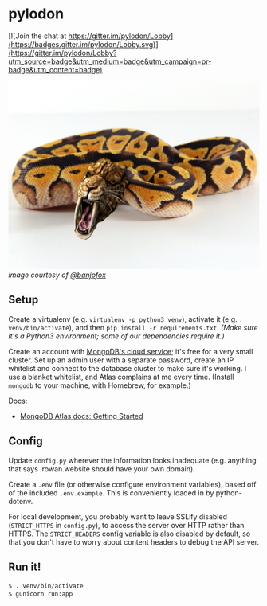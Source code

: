 # pylodon

[![Join the chat at https://gitter.im/pylodon/Lobby](https://badges.gitter.im/pylodon/Lobby.svg)](https://gitter.im/pylodon/Lobby?utm_source=badge&utm_medium=badge&utm_campaign=pr-badge&utm_content=badge)

![pylodon](docs/pylodon.png)
*image courtesy of [@banjofox](https://dev.glitch.social/@banjofox)*

## Setup

Create a virtualenv (e.g. `virtualenv -p python3 venv`), activate it (e.g. `. venv/bin/activate`), and then `pip install -r requirements.txt`. *(Make sure it's a Python3 environment; some of our dependencies require it.)*

Create an account with [MongoDB's cloud service](https://www.mongodb.com/cloud/atlas); it's free for a very small cluster. Set up an admin user with a separate password, create an IP whitelist and connect to the database cluster to make sure it's working. I use a blanket whitelist, and Atlas complains at me every time. (Install `mongodb` to your machine, with Homebrew, for example.)

Docs:
* [MongoDB Atlas docs: Getting Started](https://docs.atlas.mongodb.com/getting-started/)

## Config

Update `config.py` wherever the information looks inadequate (e.g. anything that says .rowan.website should have your own domain).

Create a `.env` file (or otherwise configure environment variables), based off of the included `.env.example`. This is conveniently loaded in by python-dotenv.

For local development, you probably want to leave SSLify disabled (`STRICT_HTTPS` in `config.py`), to access the server over HTTP rather than HTTPS. The `STRICT_HEADERS` config variable is also disabled by default, so that you don't have to worry about content headers to debug the API server.

## Run it!

```
$ . venv/bin/activate
$ gunicorn run:app
```